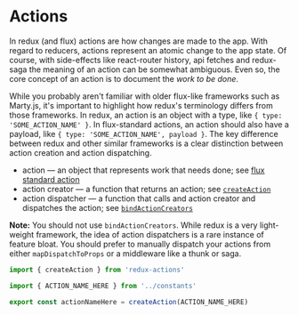 # Actions

In redux (and flux) actions are how changes are made to the app. With regard to reducers, actions represent an atomic change to the app state. Of course, with side-effects like react-router history, api fetches and redux-saga the meaning of an action can be somewhat ambiguous. Even so, the core concept of an action is to document the _work to be done_.

While you probably aren't familiar with older flux-like frameworks such as Marty.js, it's important to highlight how redux's terminology differs from those frameworks. In redux, an action is an object with a type, like `{ type: 'SOME_ACTION_NAME' }`. In flux-standard actions, an action should also have a payload, like `{ type: 'SOME_ACTION_NAME', payload }`. The key difference between redux and other similar frameworks is a clear distinction between action creation and action dispatching.

- action &mdash; an object that represents work that needs done; see [flux standard action](https://github.com/acdlite/flux-standard-action)
- action creator &mdash; a function that returns an action; see [`createAction`](https://redux-actions.js.org/docs/api/createAction.html)
- action dispatcher &mdash; a function that calls and action creator and dispatches the action; see [`bindActionCreators`](https://redux.js.org/api-reference/bindactioncreators)

**Note:** You should not use `bindActionCreators`. While redux is a very light-weight framework, the idea of action dispatchers is a rare instance of feature bloat. You should prefer to manually dispatch your actions from either `mapDispatchToProps` or a middleware like a thunk or saga.

```js
import { createAction } from 'redux-actions'

import { ACTION_NAME_HERE } from '../constants'

export const actionNameHere = createAction(ACTION_NAME_HERE)
```

